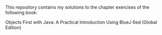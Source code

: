 This repository contains my solutions to the chapter exercises of the following book:

Objects First with Java: A Practical Introduction Using BlueJ 6ed (Global Edition)
